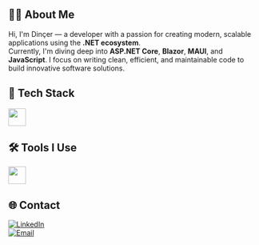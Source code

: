 ## 👨‍💻 About Me

Hi, I'm Dinçer — a developer with a passion for creating modern, scalable applications using the **.NET ecosystem**.  
Currently, I'm diving deep into **ASP.NET Core**, **Blazor**, **MAUI**, and **JavaScript**. I focus on writing clean, efficient, and maintainable code to build innovative software solutions.



## 💼 Tech Stack

<img src="http://skillicons.dev/icons?i=cs,dotnet,js,ts,nodejs,react,html,css,redis,git" height="35px" />



## 🛠️ Tools I Use

<img src="https://skillicons.dev/icons?i=vscode,visualstudio,postman,ps" height="35px" />



## 🌐 Contact

[![LinkedIn](https://img.shields.io/badge/LinkedIn-blue?logo=linkedin&style=for-the-badge)](https://www.linkedin.com/in/dincersipka)  
[![Email](https://img.shields.io/badge/Email-Dinçer%20Sipka-red?style=for-the-badge&logo=gmail&logoColor=white)](mailto:dincersipka6@gmail.com)
